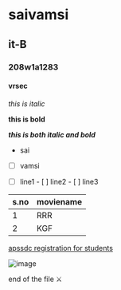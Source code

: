 # saivamsi
## it-B
### 208w1a1283
#### vrsec
*this is italic*

**this is bold**

***this is both italic and bold***

- sai
 
- [ ] vamsi

- [ ] line1
      - [ ] line2
        - [ ] line3
       
s.no|moviename
-|-
1|RRR
2|KGF

[apssdc registration for students](http://engineering.apssdc.in/register/)

![image](https://encrypted-tbn0.gstatic.com/images?q=tbn:ANd9GcTlb_wWmNLovOMKTmETYDlgtf9HkLisU0GSxQ&usqp=CAU)

end of the file ⚔️
   
